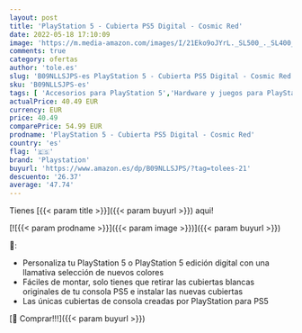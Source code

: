 ```yaml
---
layout: post
title: 'PlayStation 5 - Cubierta PS5 Digital - Cosmic Red'
date: 2022-05-18 17:10:09
image: 'https://m.media-amazon.com/images/I/21Eko9oJYrL._SL500_._SL400_.jpg'
comments: true
category: ofertas
author: 'tole.es'
slug: 'B09NLLSJPS-es PlayStation 5 - Cubierta PS5 Digital - Cosmic Red'
sku: 'B09NLLSJPS-es'
tags: [ 'Accesorios para PlayStation 5','Hardware y juegos para PlayStation 5','Placas frontales para PlayStation 5','Placas frontales, protectores y fundas de PlayStation 5','Videojuegos','playstation','ps5','🇪🇸', ]
actualPrice: 40.49 EUR
currency: EUR
price: 40.49
comparePrice: 54.99 EUR
prodname: 'PlayStation 5 - Cubierta PS5 Digital - Cosmic Red'
country: 'es'
flag: '🇪🇸'
brand: 'Playstation'
buyurl: 'https://www.amazon.es/dp/B09NLLSJPS/?tag=tolees-21'
descuento: '26.37'
average: '47.74'
---
```


Tienes [{{< param title >}}]({{< param buyurl >}}) aqui!

[![{{< param prodname >}}]({{< param image >}})]({{< param buyurl >}})

🔎:

- Personaliza tu PlayStation 5 o PlayStation 5 edición digital con una llamativa selección de nuevos colores
- Fáciles de montar, solo tienes que retirar las cubiertas blancas originales de tu consola PS5 e instalar las nuevas cubiertas
- Las únicas cubiertas de consola creadas por PlayStation para PS5

[🛒 Comprar!!!]({{< param buyurl >}})
